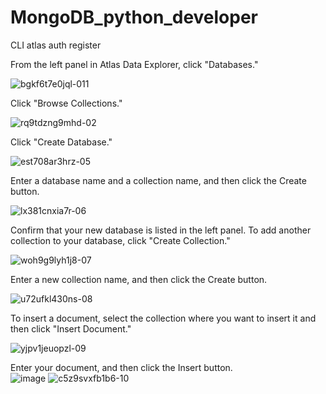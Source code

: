 # MongoDB_python_developer
CLI
atlas auth register

From the left panel in Atlas Data Explorer, click "Databases."


![bgkf6t7e0jql-011](https://github.com/tentaclepurple/MongoDB_python_developer/assets/116112114/d2de6dd3-eb07-48db-be90-b4bf3ebe76b0)


Click "Browse Collections."

![rq9tdzng9mhd-02](https://github.com/tentaclepurple/MongoDB_python_developer/assets/116112114/ab4966a3-a88a-4e4b-ad77-8a65fed3c7f4)



Click "Create Database."

![est708ar3hrz-05](https://github.com/tentaclepurple/MongoDB_python_developer/assets/116112114/ba767c2f-5706-4c67-b95e-a24523694043)



Enter a database name and a collection name, and then click the Create button.


![lx381cnxia7r-06](https://github.com/tentaclepurple/MongoDB_python_developer/assets/116112114/bd7bd515-e630-4dfe-a55e-80ffd06f7f73)


Confirm that your new database is listed in the left panel. To add another collection to your database, click "Create Collection."

![woh9g9lyh1j8-07](https://github.com/tentaclepurple/MongoDB_python_developer/assets/116112114/f578f4be-b35c-4caf-88a9-2bdff69ea1f9)




Enter a new collection name, and then click the Create button.

![u72ufkl430ns-08](https://github.com/tentaclepurple/MongoDB_python_developer/assets/116112114/03d0cc25-5ba3-4a12-888a-97a6cc2e3293)




To insert a document, select the collection where you want to insert it and then click "Insert Document."

![yjpv1jeuopzl-09](https://github.com/tentaclepurple/MongoDB_python_developer/assets/116112114/cf1825dc-c060-4d57-ac94-323936d19947)


Enter your document, and then click the Insert button.  
![image](https://github.com/tentaclepurple/MongoDB_python_developer/assets/116112114/e8791332-bbe0-4d6d-a57b-67f052bb8910)
![c5z9svxfb1b6-10](https://github.com/tentaclepurple/MongoDB_python_developer/assets/116112114/182aefac-3e09-4c76-b130-7c85f838ae8e)
